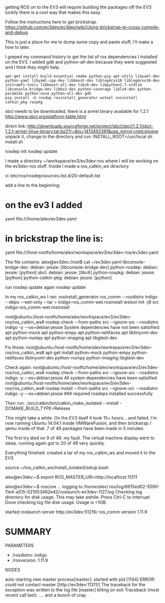 getting ROS on to the EV3 will require building the packages off the EV3 luckily there is a cool way that makes this easy.

Follow the instructions here to get brickstrap.
https://github.com/ev3dev/ev3dev/wiki/Using-brickstrap-to-cross-compile-and-debug

This is just a place for me to dump some copy and paste stuff, I'll make a how to later.

I greped my command history to get the list of ros dependencies I installed on the EV3. 
I added gdb and python-all-dev because they were suggested and I think they might help. 

    apt-get install build-essential cmake python-pip apt-utils libyaml-dev python-yaml libyaml-cpp-dev libboost-dev liblog4cxx10 liblog4cxx10-dev initramfs-tools libboost-all-dev libc6-dev libpython2.7-stdlib libconsole-bridge-dev libbz2-dev python-coverage liblz4-dev python-paramiko python-nose python-all-dev gdb 
    pip install -U rosdep rosinstall_generator wstool rosinstall catkin_pkg rospkg

sbcl needs to be downloaded, there is a armel binary available for 1.2.1
http://www.sbcl.org/platform-table.html

direct link: http://downloads.sourceforge.net/project/sbcl/sbcl/1.2.1/sbcl-1.2.1-armel-linux-binary.tar.bz2?r=&ts=1413492381&use_mirror=netcologne
unpack it, change to the directory and run:
INSTALL_ROOT=/usr/local sh install.sh

rosdep init
rosdep update

I made a directory ~/workspace/ev3/ev3dev-ros where I will be working on the ev3dev-ros stuff.
Inside I made a ros_catkin_ws directory.

vi /etc/ros/rosdep/sources.list.d/20-default.list 

add a line to the beginning: 
# on the ev3 I added
yaml file:///home/alex/ev3dev.yaml
# in brickstrap the line is:
yaml file:///host-rootfs/home/alex/workspace/ev3/ev3dev-ros/ev3dev.yaml

The file contains:
alex@ev3dev:/root$ cat ~/ev3dev.yaml 
libconsole-bridge-dev:
  debian:
    jessie: [libconsole-bridge-dev]
python-rosdep:
  debian:
    jessie: [python]
sbcl:
  debian:
    jessie: [libc6]
python-rospkg:
  debian:
    jessie: [python]
python-catkin-pkg:
  debian:
    jessie: [python]

run rosdep update again
rosdep update

In my ros_catkin_ws I ran:
rosinstall_generator ros_comm --rosdistro indigo --deps --wet-only --tar > indigo-ros_comm-wet.rosinstall
wstool init -j8 src indigo-ros_comm-wet.rosinstall

root@ubuntu:/host-rootfs/home/alex/workspace/ev3/ev3dev-ros/ros_catkin_ws# rosdep check --from-paths src --ignore-src --rosdistro indigo -y --os=debian:jessie
System dependencies have not been satisified:
apt	python-mock
apt	python-empy
apt	python-netifaces
apt	libtinyxml-dev
apt	python-numpy
apt	python-imaging
apt	libgtest-dev

Fix those:
root@ubuntu:/host-rootfs/home/alex/workspace/ev3/ev3dev-ros/ros_catkin_ws# apt-get install python-mock python-empy python-netifaces libtinyxml-dev python-numpy python-imaging libgtest-dev

Check again:
root@ubuntu:/host-rootfs/home/alex/workspace/ev3/ev3dev-ros/ros_catkin_ws# rosdep check --from-paths src --ignore-src --rosdistro indigo -y --os=debian:jessie
All system dependencies have been satisified
root@ubuntu:/host-rootfs/home/alex/workspace/ev3/ev3dev-ros/ros_catkin_ws# rosdep install --from-paths src --ignore-src --rosdistro indigo -y --os=debian:jessie
#All required rosdeps installed successfully

Then run:
./src/catkin/bin/catkin_make_isolated --install -DCMAKE_BUILD_TYPE=Release

This might take a while. On the EV3 itself it took 15+ hours... and failed. 
I'm now running Ubuntu 14.04.1 inside VMWareFusion, and then brickstrap / qemu inside of that. 
7 of 49 packages have been made in 5 minutes. 


The first try died on 9 of 49. my fault. The virtual machine display went to sleep. 
running again got to 20 of 49 very quickly. 

Everything finished. created a tar of my ros_catkin_ws and moved it to the EV3

source ~/ros_catkin_ws/install_isolated/setup.bash

alex@ev3dev:~$ export ROS_MASTER_URI=http://localhost:11311

alex@ev3dev:~$ roscore
... logging to /home/alex/.ros/log/6615ed02-5590-11e4-a515-021653462e42/roslaunch-ev3dev-1127.log
Checking log directory for disk usage. This may take awhile.
Press Ctrl-C to interrupt
Done checking log file disk usage. Usage is <1GB.

started roslaunch server http://ev3dev:51216/
ros_comm version 1.11.9


SUMMARY
========

PARAMETERS
 * /rosdistro: indigo
 * /rosversion: 1.11.9

NODES

auto-starting new master
process[master]: started with pid [1144]
ERROR: could not contact master [http://ev3dev:11311/]
The traceback for the exception was written to the log file
[master] killing on exit
Traceback (most recent call last):
.... and a bunch of crap



